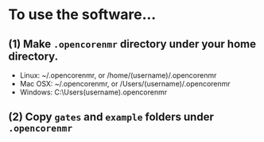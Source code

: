 # To use the software...

## (1) Make `.opencorenmr` directory under your home directory.
- Linux: ~/.opencorenmr, or /home/(username)/.opencorenmr  
- Mac OSX: ~/.opencorenmr, or /Users/(username)/.opencorenmr  
- Windows: C:\Users\(username)\.opencorenmr  

## (2) Copy `gates` and `example` folders under `.opencorenmr`
